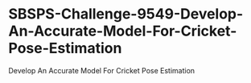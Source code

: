 # SBSPS-Challenge-9549-Develop-An-Accurate-Model-For-Cricket-Pose-Estimation
Develop An Accurate Model For Cricket Pose Estimation
